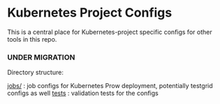 # Kubernetes Project Configs

This is a central place for Kubernetes-project specific configs for other tools in this repo.

### UNDER MIGRATION

Directory structure:

[jobs/](./jobs) : job configs for Kubernetes Prow deployment, potentially testgrid configs as well
[tests](./tests) : validation tests for the configs
